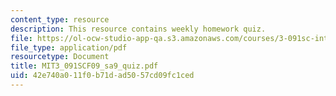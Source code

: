 ```yaml
---
content_type: resource
description: This resource contains weekly homework quiz.
file: https://ol-ocw-studio-app-qa.s3.amazonaws.com/courses/3-091sc-introduction-to-solid-state-chemistry-fall-2010/42e740a011f0b71dad5057cd09fc1ced_MIT3_091SCF09_sa9_quiz.pdf
file_type: application/pdf
resourcetype: Document
title: MIT3_091SCF09_sa9_quiz.pdf
uid: 42e740a0-11f0-b71d-ad50-57cd09fc1ced
---
```


